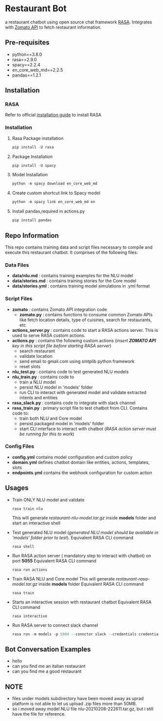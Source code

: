 # Restaurant Bot

a restaurant chatbot using open source chat framework [RASA](https://rasa.com/). Integrates with [Zomato API](https://developers.zomato.com/) to fetch restaurant information.

## Pre-requisites

- python==3.8.0
- rasa==2.9.0
- spacy==2.2.4
- en_core_web_md==2.2.5
- pandas==1.2.1

## Installation

### RASA

Refer to official [installation guide](https://rasa.com/docs/rasa/user-guide/installation/) to install RASA

### Installation
1. Rasa Package installation
   ```python
   pip install -U rasa
   ```

2. Package Installation

   ```python
   pip install -U spacy
   ```

3. Model Installation

   ```python
   python -m spacy download en_core_web_md
   ```

4. Create custom shortcut link to Spacy model

   ```python
   python -m spacy link en_core_web_md en
   ```
5. Install pandas,required in actions.py
   ```python
   pip install pandas
   ```

## Repo Information

This repo contains training data and script files necessary to compile and execute this restaurant chatbot. It comprises of the following files:

### Data Files

- **data/nlu.md** : contains training examples for the NLU model  
- **data/stories.md** : contains training stories for the Core model
- **data/stories.yml** : contains training model simulations in .yml format

### Script Files

- **zomato** : contains Zomato API integration code
  - **zomato.py** : contains functions to consume common Zomato APIs like fetch location details, type of cuisines, search for restaurants, etc
- **actions_server.py** : contains code to start a RASA actions server. This is used to serve RASA custom actions.
- **actions.py** : contains the following custom actions (_insert **ZOMATO API** key in this script file before starting RASA server_)
  - search restaurant
  - validate location
  - send email to gmail.com using smtplib python framework
  - reset slots  
- **nlu_test.py** : contains code to test generated NLU models
- **nlu_train.py** : contains code to
  - train a NLU model
  - persist NLU model in 'models' folder
  - run CLI to interact with generated model and validate extracted intents and entities
- **rasa_slack.py** : contains code to integrate with slack channel
- **rasa_train.py** : primary script file to test chatbot from CLI. Contains code to:
  - train both NLU and Core model
  - persist packaged model in 'models' folder
  - start CLI interface to interact with chatbot
    (_RASA action server must be running for this to work_)

### Config Files

- **config.yml** contains model configuration and custom policy
- **domain.yml** defines chatbot domain like entities, actions, templates, slots  
- **endpoints.yml** contains the webhook configuration for custom action

## Usages

- Train ONLY NLU model and validate
  ```
  rasa train nlu
  ```
  This will generate _restaurant-nlu-model.tar.gz_ inside **models** folder and start an interactive shell

- Test generated NLU model (_generated NLU model should be available in 'models' folder prior to test_).
  Equivalent RASA CLI command 
  ```
  rasa shell
  ```

- Run RASA action server ( mandatory step to interact with chatbot) on port **5055**
  Equivalent RASA CLI command 
  ```
  rasa run actions
  ```
  
- Train RASA NLU and Core model
  This will generate _restaurant-rasa-model.tar.gz_ inside **models** folder
  Equivalent RASA CLI command 
  ```
  rasa train
  ```

- Starts an interactive session with restaurant chatbot
  Equivalent RASA CLI command    
  ```
  rasa interactive
  ```

- Run RASA server to connect slack channel

  ```python
  rasa run -m models -p 5004 --connctor slack --credentials credentials.yml
  ```
## Bot Conversation Examples
- hello
- can you find me an italian restaurant
- can you find me a good restaurant

## NOTE
- files under models subdirectory have been moved away as uprad platform
is not able to let us upload .zip files  more than 50MB.
- so i moved away model NLU file nlu-20210208-222611.tar.gz, but i still
  have the file for reference.